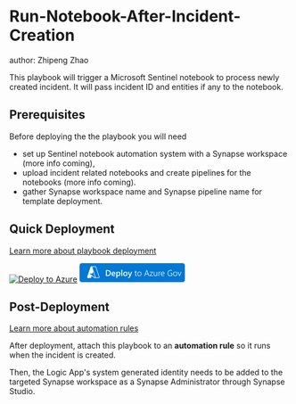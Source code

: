 # Run-Notebook-After-Incident-Creation
author: Zhipeng Zhao

This playbook will trigger a Microsoft Sentinel notebook to process newly created incident.  It will pass incident ID and entities if any to the notebook.  


## Prerequisites

Before deploying the the playbook you will need 
- set up Sentinel notebook automation system with a Synapse workspace (more info coming), 
- upload incident related notebooks and create pipelines for the notebooks (more info coming).  
- gather Synapse workspace name and Synapse pipeline name for template deployment.

## Quick Deployment
[Learn more about playbook deployment](https://github.com/Azure/Azure-Sentinel/tree/master/Playbooks/ReadMe.md)

[![Deploy to Azure](https://aka.ms/deploytoazurebutton)](https://portal.azure.com/#create/Microsoft.Template/uri/https%3A%2F%2Fraw.githubusercontent.com%2FAzure%2FAzure-Sentinel%2Fmaster%2FPlaybooks%2FRun-Notebook-After-Incident-Creation%2Fazuredeploy.json)
[![Deploy to Azure Gov](https://raw.githubusercontent.com/Azure/azure-quickstart-templates/master/1-CONTRIBUTION-GUIDE/images/deploytoazuregov.png)](https://portal.azure.us/#create/Microsoft.Template/uri/https%3A%2F%2Fraw.githubusercontent.com%2FAzure%2FAzure-Sentinel%2Fmaster%2FPlaybooks%2FRun-Notebook-After-Incident-Creation%2Fazuredeploy.json)

## Post-Deployment
[Learn more about automation rules](https://docs.microsoft.com/azure/sentinel/automate-incident-handling-with-automation-rules#creating-and-managing-automation-rules)

After deployment, attach this playbook to an **automation rule** so it runs when the incident is created.

Then, the Logic App's system generated identity needs to be added to the targeted Synapse workspace as a Synapse Administrator through Synapse Studio.
